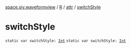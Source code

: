 [space.siy.waveformview](../../index.md) / [R](../index.md) / [attr](index.md) / [switchStyle](./switch-style.md)

# switchStyle

`static var switchStyle: `[`Int`](https://kotlinlang.org/api/latest/jvm/stdlib/kotlin/-int/index.html)
`static var switchStyle: `[`Int`](https://kotlinlang.org/api/latest/jvm/stdlib/kotlin/-int/index.html)